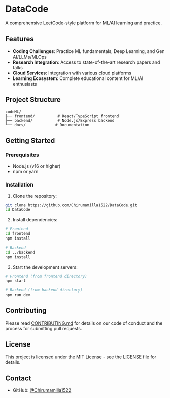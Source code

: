 # DataCode

A comprehensive LeetCode-style platform for ML/AI learning and practice.

## Features

- **Coding Challenges**: Practice ML fundamentals, Deep Learning, and Gen AI/LLMs/MLOps
- **Research Integration**: Access to state-of-the-art research papers and talks
- **Cloud Services**: Integration with various cloud platforms
- **Learning Ecosystem**: Complete educational content for ML/AI enthusiasts

## Project Structure

```
codeML/
├── frontend/          # React/TypeScript frontend
├── backend/           # Node.js/Express backend
└── docs/             # Documentation
```

## Getting Started

### Prerequisites

- Node.js (v16 or higher)
- npm or yarn

### Installation

1. Clone the repository:
```bash
git clone https://github.com/Chirumamilla1522/DataCode.git
cd DataCode
```

2. Install dependencies:
```bash
# Frontend
cd frontend
npm install

# Backend
cd ../backend
npm install
```

3. Start the development servers:
```bash
# Frontend (from frontend directory)
npm start

# Backend (from backend directory)
npm run dev
```

## Contributing

Please read [CONTRIBUTING.md](CONTRIBUTING.md) for details on our code of conduct and the process for submitting pull requests.

## License

This project is licensed under the MIT License - see the [LICENSE](LICENSE) file for details.

## Contact

- GitHub: [@Chirumamilla1522](https://github.com/Chirumamilla1522) 